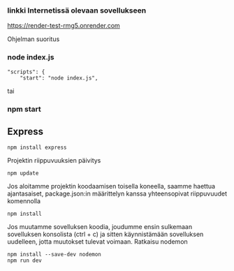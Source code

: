  
 ### linkki Internetissä olevaan sovellukseen
 
 https://render-test-rmg5.onrender.com
 
Ohjelman suoritus
### node index.js
```
"scripts": {
    "start": "node index.js",
```
tai
### npm start

## Express
```
npm install express
```
Projektin riippuvuuksien päivitys
```
npm update
```
Jos aloitamme projektin koodaamisen toisella koneella, saamme haettua ajantasaiset, package.json:in määrittelyn kanssa yhteensopivat riippuvuudet komennolla
```
npm install
```

Jos muutamme sovelluksen koodia, joudumme ensin sulkemaan sovelluksen konsolista (ctrl + c) ja sitten käynnistämään sovelluksen uudelleen, jotta muutokset tulevat voimaan. Ratkaisu nodemon
```
npm install --save-dev nodemon
npm run dev
```
